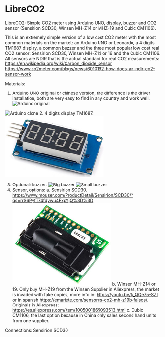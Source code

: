 # LibreCO2
LibreCO2: Simple CO2 meter using Arduino UNO, display, buzzer and CO2 sensor (Sensirion SCD30, Winsen MH-Z14 or MHZ-19 and Cubic CM1106).

  This is an extremely simple version of a low cost CO2 meter with the most common materials on the market: an Arduino UNO or Leonardo, a 4 digits TM1687 display, a common buzzer and the three most popular low cost real CO2 sensor: Sensirion SCD30, Winsen MH-Z14 or 16 and the Cubic CM1106.
All sensors are NDIR that is the actual standard for real CO2 measurements:
https://en.wikipedia.org/wiki/Carbon_dioxide_sensor
https://www.co2meter.com/blogs/news/6010192-how-does-an-ndir-co2-sensor-work

Materials:
1. Arduino UNO original or chinese version, the difference is the driver installation, both are very easy to find in any country and work well.
![Arduino original](https://github.com/danielbernalb/LibreCO2/blob/main/images/arduino-uno-original.jpg)

![Arduino clone](https://github.com/danielbernalb/LibreCO2/blob/main/images/arduino-uno-clone.jpg)
2. 4 digits display TM1687.
![4 digits display TM1687](https://github.com/danielbernalb/LibreCO2/blob/main/images/Display-TM1687.jpg)

3. Optional: buzzer.
![Big buzzer](https://github.com/danielbernalb/LibreCO2/blob/main/images/big-buzzer.jpg)
![Small buzzer](https://github.com/danielbernalb/LibreCO2/blob/main/images/small-buzzer.jpg)
4. Sensor, options:
	a. Sensirion SCD30. 
	https://www.mouser.com/ProductDetail/Sensirion/SCD30/?qs=rrS6PyfT74fdywu4FxpYjQ%3D%3D	![SCD30 Sensirion](https://github.com/danielbernalb/LibreCO2/blob/main/images/Sensirion%20SCD30.jpg)
	b. Winsen MH-Z14 or 19. Only buy MH-Z19 from the Winsen Supplier in Aliexpress, the market is invaded with fake copies, more info in: https://youtu.be/5_QQe75-SZI or in spanish https://emariete.com/sensores-co2-mh-z19b-falsos/.
	Originals in Aliexpress:
	https://es.aliexpress.com/item/1005001865093513.html
	c. Cubic CM1106, the last option because in China only sales second hand units from one supplier.
	

Connections:
Sensirion SCD30
